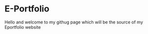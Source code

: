 # E-Portfolio
Hello and welcome to my githug page which will be the source of my Eportfolio website
